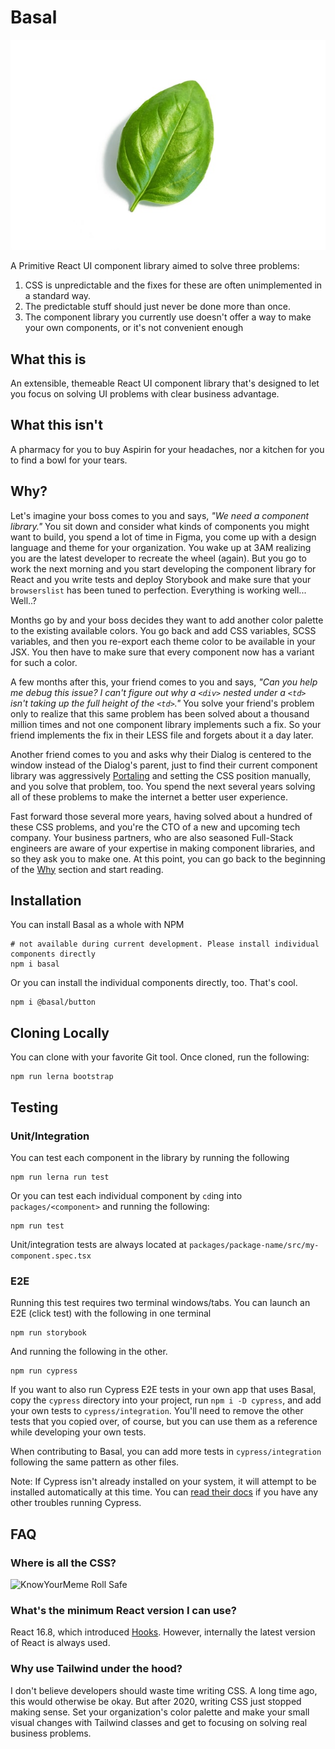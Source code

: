 # Basal

![jeremy-bezanger-basil-unsplash.jpg](.github/images/jeremy-bezanger-basil-unsplash.jpg)

A Primitive React UI component library aimed to solve three problems:

1. CSS is unpredictable and the fixes for these are often unimplemented in a standard way.
2. The predictable stuff should just never be done more than once.
3. The component library you currently use doesn't offer a way to make your own components, or it's not convenient enough

## What this is

An extensible, themeable React UI component library that's designed to let you focus on solving UI problems with clear business advantage.

## What this isn't

A pharmacy for you to buy Aspirin for your headaches, nor a kitchen for you to find a bowl for your tears.

## Why?

Let's imagine your boss comes to you and says, _"We need a component library."_ You sit down and consider what kinds of components you might want to build, you spend a lot of time in Figma, you come up with a design language and theme for your organization. You wake up at 3AM realizing you are the latest developer to recreate the wheel (again). But you go to work the next morning and you start developing the component library for React and you write tests and deploy Storybook and make sure that your `browserslist` has been tuned to perfection. Everything is working well... Well..?

Months go by and your boss decides they want to add another color palette to the existing available colors. You go back and add CSS variables, SCSS variables, and then you re-export each theme color to be available in your JSX. You then have to make sure that every component now has a variant for such a color.

A few months after this, your friend comes to you and says, _"Can you help me debug this issue? I can't figure out why a `<div>` nested under a `<td>` isn't taking up the full height of the `<td>`."_ You solve your friend's problem only to realize that this same problem has been solved about a thousand million times and not one component library implements such a fix. So your friend implements the fix in their LESS file and forgets about it a day later.

Another friend comes to you and asks why their Dialog is centered to the window instead of the Dialog's parent, just to find their current component library was aggressively [Portaling]() and setting the CSS position manually, and you solve that problem, too. You spend the next several years solving all of these problems to make the internet a better user experience.

Fast forward those several more years, having solved about a hundred of these CSS problems, and you're the CTO of a new and upcoming tech company. Your business partners, who are also seasoned Full-Stack engineers are aware of your expertise in making component libraries, and so they ask you to make one. At this point, you can go back to the beginning of the [Why](#why) section and start reading.

## Installation

You can install Basal as a whole with NPM

```
# not available during current development. Please install individual components directly
npm i basal
```

Or you can install the individual components directly, too. That's cool.

```
npm i @basal/button
```

## Cloning Locally

You can clone with your favorite Git tool. Once cloned, run the following:

```
npm run lerna bootstrap
```

## Testing

### Unit/Integration

You can test each component in the library by running the following

```
npm run lerna run test
```

Or you can test each individual component by `cd`ing into `packages/<component>` and running the following:

```
npm run test
```

Unit/integration tests are always located at `packages/package-name/src/my-component.spec.tsx`

### E2E

Running this test requires two terminal windows/tabs. You can launch an E2E (click test) with the following in one terminal

```
npm run storybook
```

And running the following in the other.

```
npm run cypress
```

If you want to also run Cypress E2E tests in your own app that uses Basal, copy the `cypress` directory into your project, run `npm i -D cypress`, and add your own tests to `cypress/integration`. You'll need to remove the other tests that you copied over, of course, but you can use them as a reference while developing your own tests.

When contributing to Basal, you can add more tests in `cypress/integration` following the same pattern as other files.

Note: If Cypress isn't already installed on your system, it will attempt to be installed automatically at this time. You can [read their docs]() if you have any other troubles running Cypress.

## FAQ

### Where is all the CSS?

![KnowYourMeme Roll Safe](https://i.kym-cdn.com/entries/icons/original/000/022/138/highresrollsafe.jpg)

### What's the minimum React version I can use?

React 16.8, which introduced [Hooks](). However, internally the latest version of React is always used.

### Why use Tailwind under the hood?

I don't believe developers should waste time writing CSS. A long time ago, this would otherwise be okay. But after 2020, writing CSS just stopped making sense. Set your organization's color palette and make your small visual changes with Tailwind classes and get to focusing on solving real business problems.

